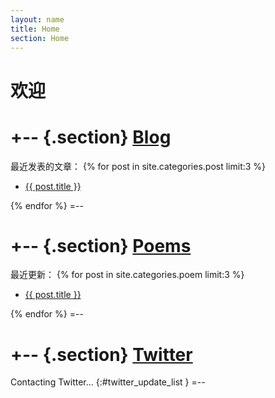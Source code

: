 ```yaml
---
layout: name
title: Home
section: Home
---
```


欢迎
====

+-- {.section}
[Blog](/post)
==============
最近发表的文章：
{% for post in site.categories.post limit:3 %}
<ul class="compact recent">
<li>
  <a href="{{ post.url }}" title="{{ post.excerpt }}">{{ post.title }}</a>
</li>
</ul>
{% endfor %}
=--

+-- {.section}
[Poems](/poem)
==============
最近更新：
{% for post in site.categories.poem limit:3 %}
<ul class="compact recent">
<li>
  <a href="{{ post.url }}" title="{{ post.excerpt }}">{{ post.title }}</a>
</li>
</ul>
{% endfor %}
=--

+-- {.section}
[Twitter](https://twitter.com/wenbing)
======================================
Contacting Twitter... 
{:#twitter_update_list }
=--



<script type="text/javascript">
//<![CDATA[
    document.write('<script type="text/javascript" src="http://twitter.com/javascripts/blogger.js"></' + 'script>');
    document.write('<script type="text/javascript" src="http://twitter.com/statuses/user_timeline/wenbing.json?callback=twitterCallback2&count=1"></' + 'script>');
//]]>
</script>
